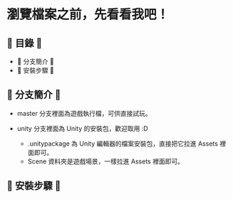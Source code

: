 # 瀏覽檔案之前，先看看我吧！

## 📃 目錄 📃
   * 🔀 分支簡介 🔀
   * 🔰 安裝步驟 🔰

## 🔀 分支簡介 🔀
   * master 分支裡面為遊戲執行檔，可供直接試玩。
   
   * unity 分支裡面為 Unity 的安裝包，歡迎取用 :D
        * .unitypackage 為 Unity 編輯器的檔案安裝包，直接把它拉進 Assets 裡面即可。
        * Scene 資料夾是遊戲場景，一樣拉進 Assets 裡面即可。
    
## 🔰 安裝步驟 🔰
